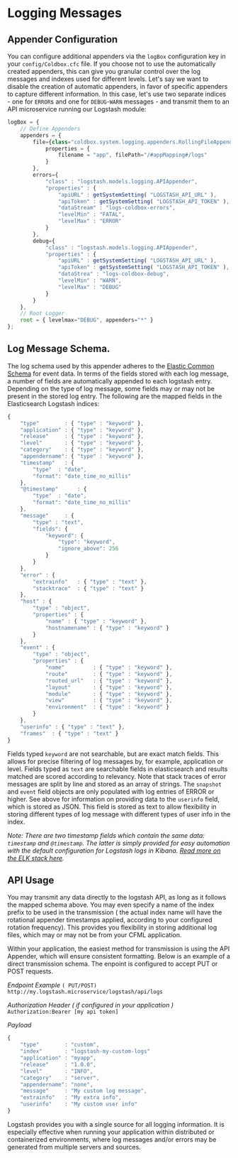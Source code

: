 # Logging Messages

## Appender Configuration

You can configure additional appenders via the `logBox` configuration key in your `config/Coldbox.cfc` file. If you choose not to use the automatically created appenders, this can give you granular control over the log messages and indexes used for different levels.  Let's say we want to disable the creation of automatic appenders, in favor of specific appenders to capture different information.   In this case, let's use two separate indices - one for `ERROR`s and one for `DEBUG`-`WARN` messages - and transmit them to an API microservice running our Logstash module:

```js
logBox = {
	// Define Appenders
	appenders = {
		file={class="coldbox.system.logging.appenders.RollingFileAppender",
			properties = {
				filename = "app", filePath="/#appMapping#/logs"
			}
		},
		errors={
			"class" : "logstash.models.logging.APIAppender",
			"properties" : {
				"apiURL" : getSystemSetting( "LOGSTASH_API_URL" ),
				"apiToken" : getSystemSetting( "LOGSTASH_API_TOKEN" ),
				"dataStream" : "logs-coldbox-errors",
				"levelMin" : "FATAL",
				"levelMax" : "ERROR"
			}
		},
		debug={
			"class" : "logstash.models.logging.APIAppender",
			"properties" : {
				"apiURL" : getSystemSetting( "LOGSTASH_API_URL" ),
				"apiToken" : getSystemSetting( "LOGSTASH_API_TOKEN" ),
				"dataStrea" : "logs-coldbox-debug",
				"levelMin" : "WARN",
				"levelMax" : "DEBUG"
			}
		}
	},
	// Root Logger
	root = { levelmax="DEBUG", appenders="*" }
};
```

## Log Message Schema.

The log schema used by this appender adheres to the [Elastic Common Schema](https://www.elastic.co/guide/en/ecs/current/ecs-reference.html) for event data.
In terms of the fields stored with each log message, a number of fields are automatically appended to each logstash entry.  Depending on the type of log message, some fields may or may not be present in the stored log entry.  The following are the mapped fields in the Elasticsearch Logstash indices:

```js
{
	"type"        : { "type" : "keyword" },
	"application" : { "type" : "keyword" },
	"release"     : { "type" : "keyword" },
	"level"       : { "type" : "keyword" },
	"category"    : { "type" : "keyword" },
	"appendername": { "type" : "keyword" },
	"timestamp"	  : {
		"type"  : "date",
		"format": "date_time_no_millis"
	},
	"@timestamp"	  : {
		"type"  : "date",
		"format": "date_time_no_millis"
	},
	"message"     : {
		"type" : "text",
		"fields": {
			"keyword": {
				"type": "keyword",
				"ignore_above": 256
			}
		}
	},
	"error" : {
		"extrainfo"   : { "type" : "text" },
		"stacktrace"  : { "type" : "text" }
	},
	"host" : {
		"type" : "object",
		"properties" : {
			"name" : { "type" : "keyword" },
			"hostnamename" : { "type" : "keyword" }
		}
	},
	"event" : {
		"type" : "object",
		"properties" : {
			"name"         : { "type" : "keyword" },
			"route"        : { "type" : "keyword" },
			"routed_url"   : { "type" : "keyword" },
			"layout"       : { "type" : "keyword" },
			"module"       : { "type" : "keyword" },
			"view"         : { "type" : "keyword" },
			"environment"  : { "type" : "keyword" }
		}
	},
	"userinfo" : { "type" : "text" },
	"frames"  : { "type" : "text" }
}
```

Fields typed `keyword` are not searchable, but are exact match fields.  This allows for precise filtering of log messages by, for example, application or level.   Fields typed as `text` are searchable fields in elasticsearch and results matched are scored according to relevancy.  Note that stack traces of error messages are split by line and stored as an array of strings.  The `snapshot` and `event` field objects are only populated with log entries of ERROR or higher.   See above for information on providing data to the `userinfo` field, which is stored as JSON.  This field is stored as text to allow flexibility in storing different types of log message with different types of user info in the index. 

_Note: There are two timestamp fields which contain the same data:  `timestamp` and `@timestamp`.  The latter is simply provided for easy automation with the default configuration for Logstash logs in Kibana.  [Read more on the ELK stack here](https://www.elastic.co/what-is/elk-stack)._

## API Usage

You may transmit any data directly to the logstash API, as long as it follows the mapped schema above.  You may even specify a name of the index prefix to be used in the transmission ( the actual index name will have the rotational appender timestamps applied, according to your configured rotation frequency).  This provides you flexibility in storing additional log files, which may or may not be from your CFML application. 

Within your application, the easiest method for transmission is using the API Appender, which will ensure consistent formatting.  Below is an example of a direct transmission schema. The enpoint is configured to accept PUT or POST requests.

*Endpoint Example*
`( PUT/POST) http://my.logstash.microservice/logstash/api/logs`

*Authorization Header ( if configured in your application )*
`Authorization:Bearer [my api token]`

*Payload*
```js
{
	"type"        : "custom",
	"index"       : "logstash-my-custom-logs"
	"application" : "myapp",
	"release"     : "1.0.0",
	"level"       : "INFO",
	"category"    : "server",
	"appendername": "none",
	"message"     : "My custom log message",
	"extrainfo"   : "My extra info",
	"userinfo"    : "My custom user info"
}
```


Logstash provides you with a single source for all logging information. It is especially effective when running your application within distributed or containerized environments, where log messages and/or errors may be generated from multiple servers and sources.
